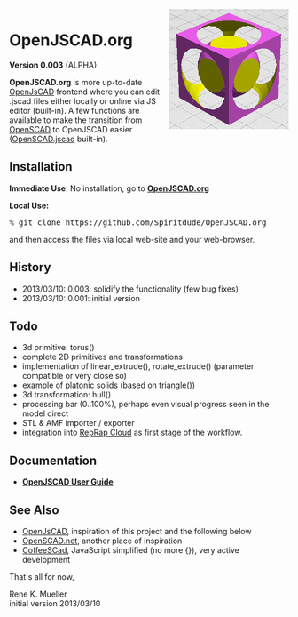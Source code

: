 <img src="doc/logo.png" align=right>
<h1>OpenJSCAD.org</h1>

<b>Version 0.003</b> (ALPHA)

<b>OpenJSCAD.org</b> is more up-to-date <a href="http://joostn.github.com/OpenJsCad/">OpenJsCAD</a> frontend where you can edit .jscad files either locally or online via JS editor (built-in).
A few functions are available to make the transition from <a href="http://openscad.org/">OpenSCAD</a> to OpenJSCAD easier (<a href="https://github.com/Spiritdude/OpenSCAD.jscad">OpenSCAD.jscad</a> built-in).

<h2>Installation</h2>

<b>Immediate Use</b>: No installation, go to <b><a href="http://openjscad.org">OpenJSCAD.org</a></b>

<b>Local Use:</b>
<pre>
% git clone https://github.com/Spiritdude/OpenJSCAD.org
</pre>

and then access the files via local web-site and your web-browser.

<h2>History</h2>
<ul>
<li>2013/03/10: 0.003: solidify the functionality (few bug fixes)
<li>2013/03/10: 0.001: initial version
</ul>

<h2>Todo</h2>
<ul>
<li> 3d primitive: torus()
<li> complete 2D primitives and transformations
<li> implementation of linear_extrude(), rotate_extrude() (parameter compatible or very close so)
<li> example of platonic solids (based on triangle())
<li> 3d transformation: hull()
<li> processing bar (0..100%), perhaps even visual progress seen in the model direct
<li> STL & AMF importer / exporter
<li> integration into <a href="https://github.com/Spiritdude/RepRapCloud">RepRap Cloud</a> as first stage of the workflow.
</ul>

<h2>Documentation</h2>
<ul>
<li><b><a href="wiki/User-Guide">OpenJSCAD User Guide</a></b>
</ul>

<h2>See Also</h2>
<ul>
<li><a href="http://joostn.github.com/OpenJsCad/">OpenJsCAD</a>, inspiration of this project and the following below
<li><a href="http://garyhodgson.github.com/openscad.net/">OpenSCAD.net</a>, another place of inspiration
<li><a href="http://kaosat-dev.github.com/CoffeeSCad/">CoffeeSCad</a>, JavaScript simplified (no more {}), very active development
</ul>


That's all for now,

Rene K. Mueller<br>
initial version 2013/03/10
